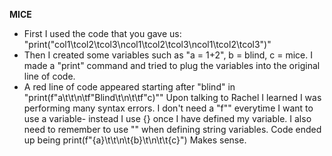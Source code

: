 **MICE**
- First I used the code that you gave us: "print("col1\tcol2\tcol3\ncol1\tcol2\tcol3\ncol1\tcol2\tcol3")"
- Then I created some variables such as "a = 1+2", b = blind, c = mice.
I made a "print" command and tried to plug the variables into the original line of code.
- A red line of code appeared starting after "blind" in "print(f"a\t\t\n\tf"Blind\t\n\t\tf"c)""
Upon talking to Rachel I learned I was performing many syntax errors. I don't need a "f"" everytime I want to use a variable- instead I use {} once I have defined my variable. I also need to remember to use "" when defining string variables.
Code ended up being print(f"{a}\t\t\n\t{b}\t\n\t\t{c}")
Makes sense. 
